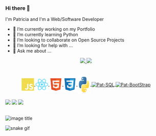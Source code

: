 ### Hi there 👋

I'm Patricia and I'm a  Web/Software Developer 


<!-- **PRanakoski/PRanakoski** is a ✨ _special_ ✨ repository because its `README.md` (this file) appears on your GitHub profile.
 -->
<!-- Here are some ideas to get you started: -->

- 🔭 I’m currently working on my Portfolio
- 🌱 I’m currently learning Python
- 👯 I’m looking to collaborate on Open Source Projects 
- 🤔 I’m looking for help with ...
- 💬 Ask me about ...
<!-- - 📫 How to reach me: 07493944302 -->
<!-- - 😄 Pronouns: ... -->
<!-- - ⚡ Fun fact: ... -->


<div align="center">
  <a href="https://github.com/PatriciaRanakoski">
  <img height="180em" src="https://github-readme-stats.vercel.app/api?username=PatriciaRanakoski&show_icons=true&theme=dracula&include_all_commits=true&count_private=true"/>
  <img height="180em" src="https://github-readme-stats.vercel.app/api/top-langs/?username=PatriciaRanakoski&layout=compact&langs_count=7&theme=dracula"/>
</div>
  <br>
<div align="center"><br>
  <img align="center" alt="Pat-Js" height="40" width="40" src="https://raw.githubusercontent.com/devicons/devicon/master/icons/javascript/javascript-plain.svg">
  <img align="center" alt="Pat-React" height="40" width="40" src="https://raw.githubusercontent.com/devicons/devicon/master/icons/react/react-original.svg">
  <img align="center" alt="Pat-HTML" height="40" width="40" src="https://raw.githubusercontent.com/devicons/devicon/master/icons/html5/html5-original.svg">
  <img align="center" alt="Pat-CSS" height="40" width="40" src="https://raw.githubusercontent.com/devicons/devicon/master/icons/css3/css3-original.svg">
  <img align="center" alt="Pat-Python" height="60" width="40" src="https://raw.githubusercontent.com/devicons/devicon/master/icons/python/python-original.svg">
 <img align="center" alt="Pat-SQL" height="70" width="70" src="https://cdn.jsdelivr.net/gh/devicons/devicon/icons/mysql/mysql-original-wordmark.svg" />
 <img align="center" alt="Pat-BootStrap" height="40" width="40" src="https://cdn.jsdelivr.net/gh/devicons/devicon/icons/bootstrap/bootstrap-original.svg" />
</div>

<br>

<div>  
<a height="100rem" href="https://instagram.com/ranakoski_patricia" target="_blank"><img src="https://img.shields.io/badge/-Instagram-%23E4405F?style=for-the-    badge&logo=instagram&logoColor=white" target="_blank"></a>
<a href = "mailto:ranakoskipatricia@gmail.com"><img src="https://img.shields.io/badge/-Gmail-%23333?style=for-the-badge&logo=gmail&logoColor=white"     target="_blank"></a>
<a href="https://www.linkedin.com/in/patricia-ranakoski-432522160/" target="_blank"><img src="https://img.shields.io/badge/-LinkedIn-%230077B5?style=for-the-badge&logo=linkedin&logoColor=white" target="_blank"></a>   
</div>
 <br>
 
 ![image title](https://rushter.com/counter.svg)
  
  ![snake gif](https://github.com/PRanakoski/PRanakoski-/blob/output/github-contribution-grid-snake.gif)

 

